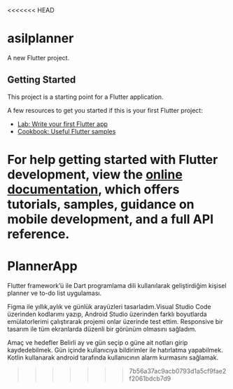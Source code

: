 <<<<<<< HEAD
# asilplanner

A new Flutter project.

## Getting Started

This project is a starting point for a Flutter application.

A few resources to get you started if this is your first Flutter project:

- [Lab: Write your first Flutter app](https://docs.flutter.dev/get-started/codelab)
- [Cookbook: Useful Flutter samples](https://docs.flutter.dev/cookbook)

For help getting started with Flutter development, view the
[online documentation](https://docs.flutter.dev/), which offers tutorials,
samples, guidance on mobile development, and a full API reference.
=======
# PlannerApp
Flutter framework’ü ile Dart programlama dili kullanılarak geliştirdiğim kişisel planner ve to-do list uygulaması.

Figma ile yıllık,aylık ve günlük arayüzleri tasarladım.Visual Studio Code üzerinden kodlarımı yazıp, Android Studio üzerinden farklı boyutlarda emülatorlerimi çalıştırarak projemi onlar üzerinde test ettim. Responsive bir tasarım ile tüm ekranlarda düzenli bir görünüm olmasını sağladım. 

Amaç ve hedefler 
Belirli ay ve gün seçip o güne ait notları girip kaydedebilmek.
Gün içinde kullanıcıya bildirimler ile hatırlatma yapabilmek.
Kotlin kullanarak android tarafında kullanıcının alarm kurmasını sağlamak.
>>>>>>> 7b56a37ac9acb0793d1a5cf9fae2f2061bdcb7d9

